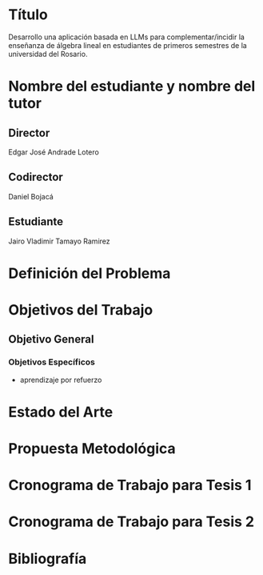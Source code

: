 # Título
Desarrollo una aplicación basada en LLMs para complementar/incidir la enseñanza de álgebra lineal en estudiantes de primeros semestres de la universidad del Rosario.

# Nombre del estudiante y nombre del tutor
## Director
Edgar José Andrade Lotero
## Codirector
Daniel Bojacá
## Estudiante
Jairo Vladimir Tamayo Ramirez

# Definición del Problema

# Objetivos del Trabajo
## Objetivo General
### Objetivos Específicos
- aprendizaje por refuerzo
# Estado del Arte

# Propuesta Metodológica

# Cronograma de Trabajo para Tesis 1

# Cronograma de Trabajo para Tesis 2

# Bibliografía

